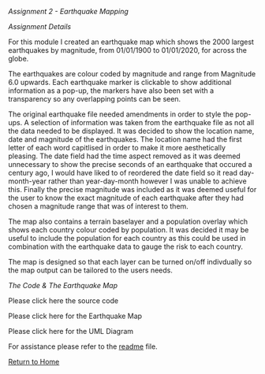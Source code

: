 *Assignment 2 - Earthquake Mapping*

*Assignment Details*

For this module I created an earthquake map which shows the 2000 largest earthquakes by magnitude, from 01/01/1900 to 01/01/2020, for across the globe. 

The earthquakes are colour coded by magnitude and range from Magnitude 6.0 upwards.
Each earthquake marker is clickable to show additional information as a pop-up, the markers have also been set with a transparency so any overlapping points can be seen. 

The original earthquake file needed amendments in order to style the pop-ups. A selection of information was taken from the earthquake file as not all the data needed to be displayed. It was decided to show the location name, date and magnitude of the earthquakes. The location name had the first letter of each word capitlised in order to make it more aesthetically pleasing. The date field had the time aspect removed as it was deemed unnecessary to show the precise seconds of an earthquake that occured a century ago, I would have liked to of reordered the date field so it read day-month-year rather than year-day-month however I was unable to achieve this. Finally the precise magnitude was included as it was deemed useful for the user to know the exact magnitude of each earthquake after they had chosen a magnitude range that was of interest to them. 

The map also contains a terrain baselayer and a population overlay which shows each country colour coded by population. It was decided it may be useful to include the population for each country as this could be used in combination with the earthquake data to gauge the risk to each country. 

The map is designed so that each layer can be turned on/off indivdually so the map output can be tailored to the users needs. 


*The Code & The Earthquake Map*

Please click here the source code

Please click here for the Earthquake Map

Please click here for the UML Diagram

For assistance please refer to the [readme](https://daisymay55.github.io/as2readme.html) file.

[Return to Home](https://daisymay55.github.io/home.html)
